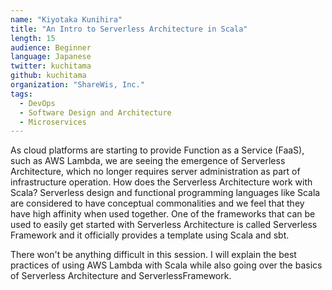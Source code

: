 ```yaml
---
name: "Kiyotaka Kunihira"
title: "An Intro to Serverless Architecture in Scala"
length: 15
audience: Beginner
language: Japanese
twitter: kuchitama
github: kuchitama
organization: "ShareWis, Inc."
tags:
  - DevOps
  - Software Design and Architecture
  - Microservices
---
```

As cloud platforms are starting to provide Function as a Service (FaaS), such as AWS Lambda, we are seeing the emergence of Serverless Architecture, which no longer requires server administration as part of infrastructure operation.
How does the Serverless Architecture work with Scala?
Serverless design and functional programming languages like Scala are considered to have conceptual commonalities and we feel that they have high affinity when used together.
One of the frameworks that can be used to easily get started with Serverless Architecture is called Serverless Framework and it officially provides a template using Scala and sbt.

There won't be anything difficult in this session.
I will explain the best practices of using AWS Lambda with Scala while also going over the basics of Serverless Architecture and ServerlessFramework.
